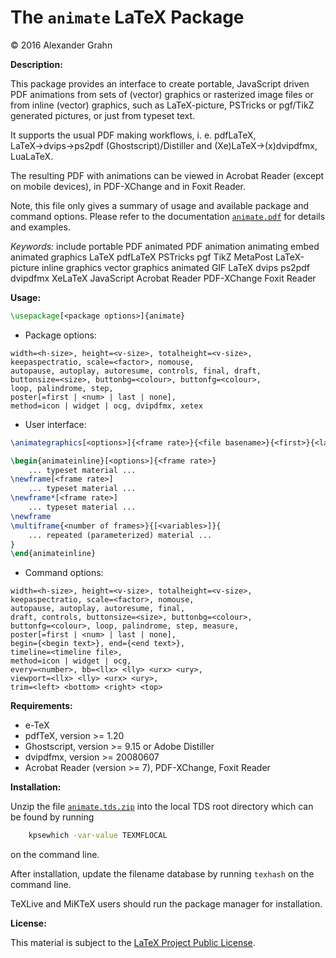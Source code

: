 # The `animate` LaTeX Package

© 2016 Alexander Grahn

**Description:**

This package provides an interface to create portable, JavaScript driven PDF animations from sets of (vector) graphics or rasterized image files or from inline (vector) graphics, such as LaTeX-picture, PSTricks or pgf/TikZ generated pictures, or just from typeset text.

It supports the usual PDF making workflows, i. e.  pdfLaTeX, LaTeX&rarr;dvips&rarr;ps2pdf (Ghostscript)/Distiller and (Xe)LaTeX&rarr;(x)dvipdfmx, LuaLaTeX.

The resulting PDF with animations can be viewed in Acrobat Reader (except on mobile devices), in PDF-XChange and in Foxit Reader.

Note, this file only gives a summary of usage and available package and command options. Please refer to the documentation [`animate.pdf`](animate.pdf) for details and examples.

*Keywords:* include portable PDF animated PDF animation animating embed animated graphics LaTeX pdfLaTeX PSTricks pgf TikZ MetaPost LaTeX-picture inline graphics vector graphics animated GIF LaTeX dvips ps2pdf dvipdfmx XeLaTeX JavaScript Acrobat Reader PDF-XChange Foxit Reader

**Usage:**
````latex
\usepackage[<package options>]{animate}
````
- Package options:
````
width=<h-size>, height=<v-size>, totalheight=<v-size>,
keepaspectratio, scale=<factor>, nomouse,
autopause, autoplay, autoresume, controls, final, draft,
buttonsize=<size>, buttonbg=<colour>, buttonfg=<colour>,
loop, palindrome, step,
poster[=first | <num> | last | none],
method=icon | widget | ocg, dvipdfmx, xetex
````

- User interface:
````latex
\animategraphics[<options>]{<frame rate>}{<file basename>}{<first>}{<last>}

\begin{animateinline}[<options>]{<frame rate>}
    ... typeset material ...
\newframe[<frame rate>]
    ... typeset material ...
\newframe*[<frame rate>]
    ... typeset material ...
\newframe
\multiframe{<number of frames>}{[<variables>]}{
    ... repeated (parameterized) material ...
}
\end{animateinline}
````

- Command options:
````
width=<h-size>, height=<v-size>, totalheight=<v-size>,
keepaspectratio, scale=<factor>, nomouse,
autopause, autoplay, autoresume, final,
draft, controls, buttonsize=<size>, buttonbg=<colour>,
buttonfg=<colour>, loop, palindrome, step, measure,
poster[=first | <num> | last | none],
begin={<begin text>}, end={<end text>},
timeline=<timeline file>,
method=icon | widget | ocg,
every=<number>, bb=<llx> <lly> <urx> <ury>,
viewport=<llx> <lly> <urx> <ury>,
trim=<left> <bottom> <right> <top>
````

**Requirements:**

- e-TeX
- pdfTeX, version >= 1.20
- Ghostscript, version >= 9.15 or Adobe Distiller
- dvipdfmx, version >= 20080607
- Acrobat Reader (version >= 7), PDF-XChange, Foxit Reader

**Installation:**

Unzip the file [`animate.tds.zip`](http://mirrors.ctan.org/install/macros/latex/contrib/animate.tds.zip) into the local TDS root directory which can be found by running
````bash
    kpsewhich -var-value TEXMFLOCAL
````
on the command line.

After installation, update the filename database by running `texhash` on the command line.

TeXLive and MiKTeX users should run the package manager for installation.

**License:**

This material is subject to the [LaTeX Project Public License](LICENSE).
